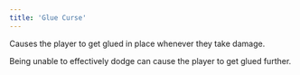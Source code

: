```yaml
---
title: 'Glue Curse'
---
```


Causes the player to get glued in place whenever they take damage.

Being unable to effectively dodge can cause the player to get glued further.
